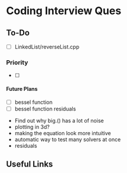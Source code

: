 # Coding Interview Ques #



## To-Do  ##

- [ ] LinkedList/reverseList.cpp

### Priority ###
- [ ] 

#### Future Plans ####
- [ ] bessel function
- [ ] bessel function residuals 
- Find out why big.() has a lot of noise 
- plotting in 3d?
- making the equation look more intuitive 
- automatic way to test many solvers at once     
- residuals    


## Useful Links ##